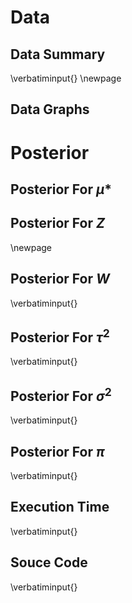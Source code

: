 # Data

## Data Summary
\verbatiminput{<path-to-datainfo>}
\newpage

## Data Graphs
<data-pdf>
<data-png>

# Posterior

## Posterior For $\mu*$
<mus-pdf>

## Posterior For $Z$
\newpage
<Z-pdf>

## Posterior For $W$
\verbatiminput{<path-to-W>}

## Posterior For $\tau^2$
\verbatiminput{<path-to-tau2>}

## Posterior For $\sigma^2$
\verbatiminput{<path-to-sig2>}

## Posterior For $\pi$
\verbatiminput{<path-to-pi>}

## Execution Time
\verbatiminput{<path-to-timing>}

## Souce Code
\verbatiminput{<path-to-src>}

